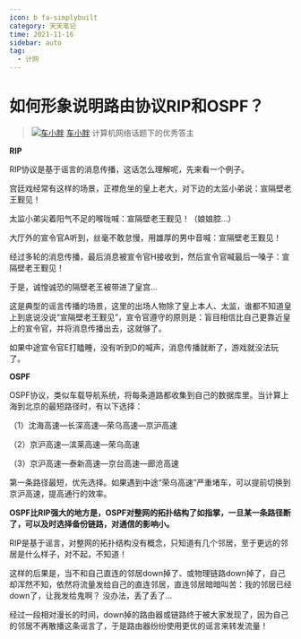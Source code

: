 ```yaml
---
icon: b fa-simplybuilt
category: 天天笔记
time: 2021-11-16
sidebar: auto
tag:
  - 计网
---
```


# 如何形象说明路由协议RIP和OSPF？

> [![车小胖](https://gitee.com/yzketx/image-markdown/raw/master/img/202111170026250.jpeg)](https://www.zhihu.com/people/chexiaopang)
> [车小胖](https://www.zhihu.com/people/chexiaopang) 计算机网络话题下的优秀答主

**RIP**

RIP协议是基于谣言的消息传播，这话怎么理解呢，先来看一个例子。

宫廷戏经常有这样的场景，正襟危坐的皇上老大，对下边的太监小弟说：宣隔壁老王觐见！

太监小弟尖着阳气不足的喉咙喊：宣隔壁老王觐见！（娘娘腔…）

大厅外的宣令官A听到，丝毫不敢怠慢，用雄厚的男中音喊：宣隔壁老王觐见！

经过多轮的消息传播，最后消息被宣令官H接收到，然后宣令官喊最后一嗓子：宣隔壁老王觐见！

于是，诚惶诚恐的隔壁老王被带进了皇宫…

这是典型的谣言传播的场景，这里的出场人物除了皇上本人、太监，谁都不知道皇上到底说没说“宣隔壁老王觐见”，宣令官遵守的原则是：盲目相信比自己更靠近皇上的宣令官，并将消息传播出去，这就够了。

如果中途宣令官E打瞌睡，没有听到D的喊声，消息传播就断了，游戏就没法玩了。



**OSPF**

OSPF协议，类似车载导航系统，将每条道路都收集到自己的数据库里。当计算上海到北京的最短路径时，有以下选择：

（1）沈海高速—长深高速—荣乌高速—京沪高速

（2）京沪高速—滨莱高速—荣乌高速

（3）京沪高速—泰新高速—京台高速—廊沧高速

第一条路径最短，优先选择。如果遇到中途“荣乌高速”严重堵车，可以提前切换到京沪高速，提高通行的效率。

**OSPF比RIP强大的地方是，OSPF对整网的拓扑结构了如指掌，一旦某一条路径断了，可以及时选择备份链路，对通信的影响小。**

RIP是基于谣言，对整网的拓扑结构没有概念，只知道有几个邻居，至于更远的邻居是什么样子，对不起，不知道！

这样的后果是，当不和自己直连的邻居down掉了、或物理链路down掉了，自己却浑然不知，依然将流量发给自己的直连邻居，直连邻居暗暗叫苦：我的邻居已经down了，让我发给鬼啊？ 没办法，丢了丢了…

经过一段相对漫长的时间，down掉的路由器或链路终于被大家发现了，因为自己的邻居不再散播这条谣言了，于是路由器纷纷使用更优的谣言来转发流量！